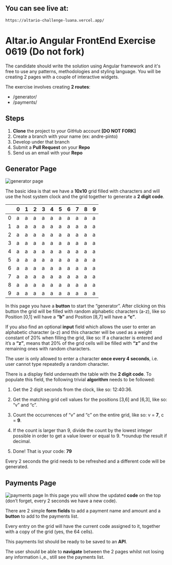 ## You can see live at:
`https://altario-challenge-luana.vercel.app/`

# Altar.io Angular FrontEnd Exercise 0619 (Do not fork)
The candidate should write the solution using Angular framework and it's free to use any patterns, methodologies and styling language.
You will be creating 2 pages with a couple of interactive widgets. 

The exercise involves creating **2 routes**: 
- /generator/ 
-  /payments/ 

## Steps
1. **Clone** the project to your GitHub account **[DO NOT FORK]**
2. Create a branch with your name (ex: andre-pinto)
3. Develop under that branch
4. Submit a **Pull Request** on your **Repo**
5. Send us an email with your **Repo**


## Generator Page
![generator page](https://altario-public.s3-eu-west-1.amazonaws.com/generator.jpg)

The basic idea is that we have a **10x10** grid filled with characters and will use the host system clock and the grid together to generate a **2 digit code**.

| |0|1|2|3|4|5|6|7|8|9
|-|-|-|-|-|-|-|-|-|-|-|
|0|a|a|a|a|a|a|a|a|a|a|
|1|a|a|a|a|a|a|a|a|a|a|
|2|a|a|a|a|a|a|a|a|a|a|
|3|a|a|a|a|a|a|a|a|a|a|
|4|a|a|a|a|a|a|a|a|a|a|
|5|a|a|a|a|a|a|a|a|a|a|
|6|a|a|a|a|a|a|a|a|a|a|
|7|a|a|a|a|a|a|a|a|a|a|
|8|a|a|a|a|a|a|a|a|a|a|
|9|a|a|a|a|a|a|a|a|a|a|


In this page you have a **button** to start the “generator”. After clicking on this button the grid will be filled with random alphabetic characters (a-z), like so Position [0,1] will have a **“b”** and Position [8,7] will have a **“c”**.

If you also find an optional **input** field which allows the user to enter an alphabetic character (a-z) and this character will be used as a weight constant of 20% when filling the grid, like so: If a character is entered and it’s a **“z”**, means that 20% of the grid cells will be filled with **“z”** and the remaining ones with random characters.

The user is only allowed to enter a character **once every 4 seconds**, i.e. user cannot type repeatedly a random character. 

There is a display field underneath the table with the **2 digit code**.
To populate this field, the following trivial **algorithm** needs to be followed:

1.  Get the 2 digit seconds from the clock, like so: 12:40:36.
    
2.  Get the matching grid cell values for the positions [3,6] and [6,3], like so: “v” and “c”.
    
3.  Count the occurrences of “v” and “c” on the entire grid, like so: v = **7**, c = **9**.
    
4.  If the count is larger than 9, divide the count by the lowest integer possible in order to get a value lower or equal to 9. *roundup the result if decimal.
    
5.  Done! That is your code: **79**

Every 2 seconds the grid needs to be refreshed and a different code will be generated.

## Payments Page
![payments page](https://altario-public.s3-eu-west-1.amazonaws.com/payments.jpg)
In this page you will show the updated **code** on the top (don’t forget, every 2 seconds we have a new code).

There are 2 simple **form fields** to add a payment name and amount and a **button** to add to the payments list.

Every entry on the grid will have the current code assigned to it, together with a copy of the grid (yes, the 64 cells).

This payments list should be ready to be saved to an **API**.

The user should be able to **navigate** between the 2 pages whilst not losing any information i.,e., still see the payments list.


    



